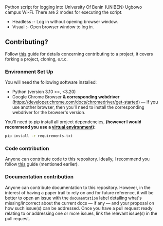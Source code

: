 Python script for logging into University Of Benin (UNIBEN) Ugbowo campus Wi-Fi. There are 2 modes for executing the script:
- Headless :- Log in without opening browser window. 
- Visual :- Open browser window to log in.

## Contributing?
Follow [this](https://docs.github.com/en/get-started/exploring-projects-on-github/contributing-to-a-project) guide for details concerning contributing to a project, it covers forking a project, cloning, e.t.c.
### Environment Set Up
You will need the following software installed:
- Python (version 3.10 >=, <3.20)
- Google Chrome Browser **& corresponding webdriver** (https://developer.chrome.com/docs/chromedriver/get-started) — If you use another browser, then you'll need to install the corresponding webdriver for the browser's version. 

You'll need to pip install all project dependencies, **(however I would recommend you use a [virtual environment](https://docs.python.org/3/library/venv.html))**: 
```bash
pip install -r requirements.txt
```

### Code contribution
Anyone can contribute code to this repository. Ideally, I recommend you follow [this](https://docs.github.com/en/get-started/exploring-projects-on-github/contributing-to-a-project) guide (mentioned earlier).
### Documentation contribution
Anyone can contribute documentation to this repository. However, in the interest of having a paper trail to rely on and for future reference, it will be better to open an [issue](https://github.com/alvindera97/wifibug/issues/new/choose)  with the `documentation` label detailing what's missing/incorrect about the current docs — if any — and your proposal on how such issue(s) can be addressed. 
Once you have a pull request ready relating to or addressing one or more issues, link the relevant issue(s) in the pull request.








